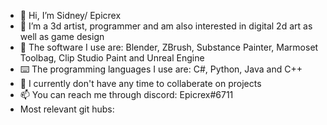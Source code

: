 - 👋 Hi, I’m Sidney/ Epicrex
- 💚 I’m a 3d artist, programmer and am also interested in digital 2d art as well as game design
- 🧰 The software I use are: Blender, ZBrush, Substance Painter, Marmoset Toolbag, Clip Studio Paint and Unreal Engine
- ⌨️ The programming languages I use are: C#, Python, Java and C++
- 💞 I currently don't have any time to collaberate on projects
- 📫 You can reach me through discord: Epicrex#6711
- Most relevant git hubs:

<!---
Epicrex/Epicrex is a ✨ special ✨ repository because its `README.md` (this file) appears on your GitHub profile.
You can click the Preview link to take a look at your changes.
--->
